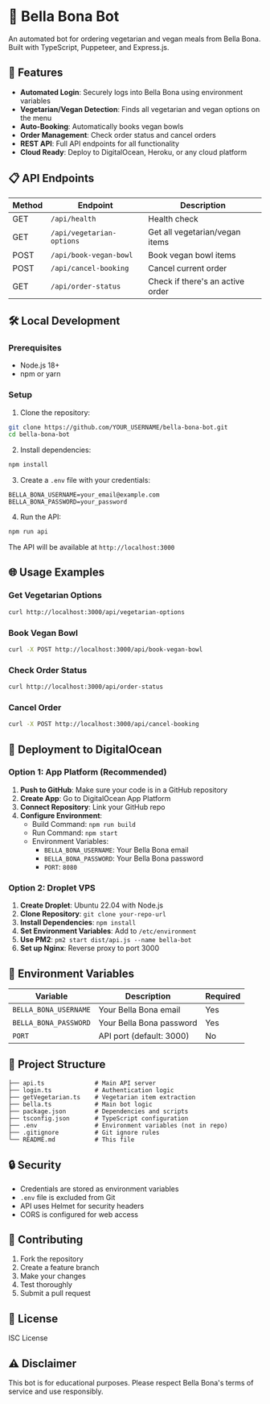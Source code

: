 # 🥗 Bella Bona Bot

An automated bot for ordering vegetarian and vegan meals from Bella Bona. Built with TypeScript, Puppeteer, and Express.js.

## 🚀 Features

- **Automated Login**: Securely logs into Bella Bona using environment variables
- **Vegetarian/Vegan Detection**: Finds all vegetarian and vegan options on the menu
- **Auto-Booking**: Automatically books vegan bowls
- **Order Management**: Check order status and cancel orders
- **REST API**: Full API endpoints for all functionality
- **Cloud Ready**: Deploy to DigitalOcean, Heroku, or any cloud platform

## 📋 API Endpoints

| Method | Endpoint                  | Description                      |
| ------ | ------------------------- | -------------------------------- |
| GET    | `/api/health`             | Health check                     |
| GET    | `/api/vegetarian-options` | Get all vegetarian/vegan items   |
| POST   | `/api/book-vegan-bowl`    | Book vegan bowl items            |
| POST   | `/api/cancel-booking`     | Cancel current order             |
| GET    | `/api/order-status`       | Check if there's an active order |

## 🛠️ Local Development

### Prerequisites

- Node.js 18+
- npm or yarn

### Setup

1. Clone the repository:

```bash
git clone https://github.com/YOUR_USERNAME/bella-bona-bot.git
cd bella-bona-bot
```

2. Install dependencies:

```bash
npm install
```

3. Create a `.env` file with your credentials:

```env
BELLA_BONA_USERNAME=your_email@example.com
BELLA_BONA_PASSWORD=your_password
```

4. Run the API:

```bash
npm run api
```

The API will be available at `http://localhost:3000`

## 🌐 Usage Examples

### Get Vegetarian Options

```bash
curl http://localhost:3000/api/vegetarian-options
```

### Book Vegan Bowl

```bash
curl -X POST http://localhost:3000/api/book-vegan-bowl
```

### Check Order Status

```bash
curl http://localhost:3000/api/order-status
```

### Cancel Order

```bash
curl -X POST http://localhost:3000/api/cancel-booking
```

## 🚀 Deployment to DigitalOcean

### Option 1: App Platform (Recommended)

1. **Push to GitHub**: Make sure your code is in a GitHub repository
2. **Create App**: Go to DigitalOcean App Platform
3. **Connect Repository**: Link your GitHub repo
4. **Configure Environment**:
   - Build Command: `npm run build`
   - Run Command: `npm start`
   - Environment Variables:
     - `BELLA_BONA_USERNAME`: Your Bella Bona email
     - `BELLA_BONA_PASSWORD`: Your Bella Bona password
     - `PORT`: `8080`

### Option 2: Droplet VPS

1. **Create Droplet**: Ubuntu 22.04 with Node.js
2. **Clone Repository**: `git clone your-repo-url`
3. **Install Dependencies**: `npm install`
4. **Set Environment Variables**: Add to `/etc/environment`
5. **Use PM2**: `pm2 start dist/api.js --name bella-bot`
6. **Set up Nginx**: Reverse proxy to port 3000

## 🔧 Environment Variables

| Variable              | Description              | Required |
| --------------------- | ------------------------ | -------- |
| `BELLA_BONA_USERNAME` | Your Bella Bona email    | Yes      |
| `BELLA_BONA_PASSWORD` | Your Bella Bona password | Yes      |
| `PORT`                | API port (default: 3000) | No       |

## 📁 Project Structure

```
├── api.ts              # Main API server
├── login.ts            # Authentication logic
├── getVegetarian.ts    # Vegetarian item extraction
├── bella.ts            # Main bot logic
├── package.json        # Dependencies and scripts
├── tsconfig.json       # TypeScript configuration
├── .env                # Environment variables (not in repo)
├── .gitignore          # Git ignore rules
└── README.md           # This file
```

## 🔒 Security

- Credentials are stored as environment variables
- `.env` file is excluded from Git
- API uses Helmet for security headers
- CORS is configured for web access

## 🤝 Contributing

1. Fork the repository
2. Create a feature branch
3. Make your changes
4. Test thoroughly
5. Submit a pull request

## 📄 License

ISC License

## ⚠️ Disclaimer

This bot is for educational purposes. Please respect Bella Bona's terms of service and use responsibly.
